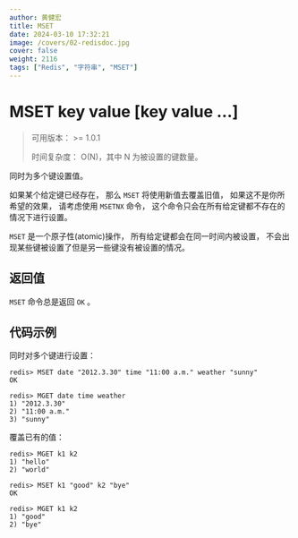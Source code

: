 ```yaml
---
author: 黄健宏
title: MSET
date: 2024-03-10 17:32:21
image: /covers/02-redisdoc.jpg
cover: false
weight: 2116
tags: ["Redis", "字符串", "MSET"]
---
```


# MSET key value [key value …]

> 可用版本： >= 1.0.1
> 
> 时间复杂度： O(N)，其中 N 为被设置的键数量。

同时为多个键设置值。

如果某个给定键已经存在， 那么 `MSET` 将使用新值去覆盖旧值， 如果这不是你所希望的效果， 请考虑使用 `MSETNX` 命令， 这个命令只会在所有给定键都不存在的情况下进行设置。

`MSET` 是一个原子性(atomic)操作， 所有给定键都会在同一时间内被设置， 不会出现某些键被设置了但是另一些键没有被设置的情况。

## 返回值

`MSET` 命令总是返回 `OK` 。

## 代码示例

同时对多个键进行设置：

```shell
redis> MSET date "2012.3.30" time "11:00 a.m." weather "sunny"
OK

redis> MGET date time weather
1) "2012.3.30"
2) "11:00 a.m."
3) "sunny"
```

覆盖已有的值：

```shell
redis> MGET k1 k2
1) "hello"
2) "world"

redis> MSET k1 "good" k2 "bye"
OK

redis> MGET k1 k2
1) "good"
2) "bye"
```
